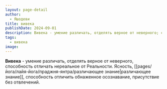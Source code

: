 ```yaml
---
layout: page-detail
author:
  - Яшодеви
title: вивека
publishDate: 2024-09-01
description: Вивека - умение различать, отделять верное от неверного; способность отличать нереальное от Реальности.
tags:
  - вивека
image:
---
```

**Вивека** - умение различать, отделять верное от неверного, способность отличать нереальное от Реальности. 
Ясность, [[pages/йога/лайя-йога/праджня-янтра/различающее знание|различающее знание]], способность отличить обнаженное осознавание, присутствие без отвлечений.

